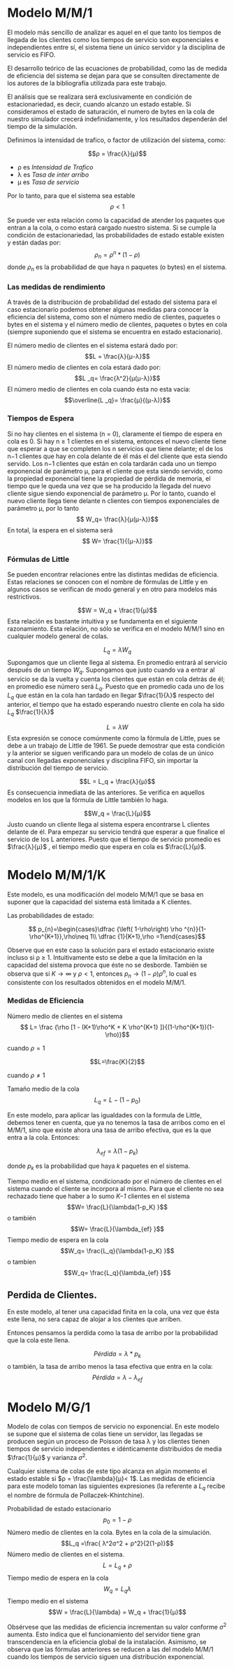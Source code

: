 # Modelo M/M/1
El modelo más sencillo de analizar es aquel en el que tanto los tiempos de llegada de los clientes como los tiempos de servicio son exponenciales e independientes entre sí, el sistema tiene un único servidor y la disciplina de servicio es FIFO.

El desarrollo teórico de las ecuaciones de probabilidad, como las de medida de eficiencia del sistema se dejan para que se consulten directamente de los autores de la bibliografía utilizada para este trabajo.

El análisis que se realizara será exclusivamente en condición de estacionariedad, es decir, cuando alcanzo un estado estable. Si consideramos el estado de saturación, el numero de bytes en la cola de nuestro simulador crecerá indefinidamente, y los resultados dependerán del tiempo de la simulación.

Definimos la intensidad de trafico, o factor de utilización del sistema, como:

$$ρ = \frac{λ}{μ}$$

- ρ es *Intensidad de Trafico*
- λ es *Tasa de inter arribo*
- μ es *Tasa de servicio*

Por lo tanto, para que el sistema sea estable
$$ρ < 1$$

Se puede ver esta relación como la capacidad de atender los paquetes que entran a la cola, o como estará cargado nuestro sistema.
Si se cumple la condición de estacionariedad, las probabilidades de estado estable existen y están dadas por:
$$ρ_n = ρ^n * (1-ρ) $$
donde $ρ_n$ es la probabilidad de que haya n  paquetes (o bytes) en el sistema.

### Las medidas de rendimiento
A través de la distribución de probabilidad del estado del sistema para el caso estacionario podemos obtener algunas medidas para conocer la eficiencia del sistema, como son el número medio de clientes, paquetes o bytes en el sistema y el número medio de clientes, paquetes o bytes en cola (siempre suponiendo que el sistema se encuentra en estado estacionario).

El número medio de clientes en el sistema estará dado por:
$$L = \frac{λ}{μ-λ}$$
El número medio de clientes en cola estará dado por:
$$L _q= \frac{λ^2}{μ(μ-λ)}$$
El número medio de clientes en cola cuando ésta no esta vacia:
$$\overline{L _q}= \frac{μ}{(μ-λ)}$$

### Tiempos de Espera
Si no hay clientes en el sistema (n = 0), claramente el tiempo de espera en cola es 0. Si hay n ≥ 1 clientes en el sistema, entonces el nuevo cliente tiene que esperar a que se completen los n servicios que tiene delante; el de los n−1 clientes que hay en cola delante de él más el del cliente que esta siendo servido. Los n−1 clientes que están en cola tardarán cada uno un tiempo exponencial de parámetro μ, para el cliente que esta siendo servido, como la propiedad exponencial tiene la propiedad de pérdida de memoria, el tiempo que le queda una vez que se ha producido la llegada del nuevo cliente sigue siendo exponencial de parámetro μ. Por lo tanto, cuando el nuevo cliente llega tiene delante n clientes con tiempos exponenciales de parámetro μ, por lo tanto $$ W_q= \frac{λ}{μ(μ-λ)}$$
En total, la espera en el sistema será  $$ W= \frac{1}{(μ-λ)}$$

### Fórmulas de Little
Se pueden encontrar relaciones entre las distintas medidas de eficiencia. Estas relaciones se conocen con el nombre de fórmulas de Little y en algunos casos se verifican de modo general y en otro para modelos más restrictivos.

$$W = W_q + \frac{1}{μ}$$ Esta relación es bastante intuitiva y se fundamenta en el siguiente razonamiento. Esta relación, no sólo se verifica en el modelo M/M/1 sino en cualquier modelo general de colas.

$$L_q = λ W_q$$ Supongamos que un cliente llega al sistema. En promedio entrará al servicio después de un tiempo $W_q$. Supongamos que justo cuando va a entrar al servicio se da la vuelta y cuenta los clientes que están en cola detrás de él; en promedio ese número será $L_q$. Puesto que en promedio cada uno de los $L_q$ que están en la cola han tardado en llegar $\frac{1}{λ}$ respecto del anterior, el tiempo que ha estado esperando nuestro cliente en cola ha sido $L_q$ $\frac{1}{λ}$

$$L = λW$$  Esta expresión se conoce comúnmente como la fórmula de Little, pues se debe a un trabajo de Little de 1961. Se puede demostrar que esta  condición y la anterior se siguen verificando para un modelo de colas de un único canal con llegadas exponenciales y disciplina FIFO, sin importar la distribución del tiempo de servicio.

$$L = L_q + \frac{λ}{μ}$$ Es consecuencia inmediata de las anteriores. Se verifica en aquellos modelos en los que la fórmula de Little también lo haga.
  
$$W_q = \frac{L}{μ}$$ Justo cuando un cliente llega al sistema espera encontrarse L clientes delante de él. Para empezar su servicio tendrá que esperar a que finalice el servicio de los L anteriores. Puesto que el tiempo de servicio promedio es $\frac{λ}{μ}$ , el tiempo medio que espera en cola es $\frac{L}{μ}$.


# Modelo M/M/1/K

Este modelo, es una modificación del modelo M/M/1 que se basa en suponer que la capacidad del sistema está limitada a K clientes.

Las probabilidades de estado:

$$ p_{n}=\begin{cases}\dfrac {\left( 1-\rho\right) \rho ^{n}}{1-\rho^{K+1}},\rho\neq 1\\ \dfrac {1}{K+1},\rho =1\end{cases}$$

Observe que en este caso la solución para el estado estacionario existe incluso si ρ ≥ 1. Intuitivamente esto se debe a que la limitación en la capacidad del sistema
provoca que éste no se desborde. También se observa que si $K → ∞$ y $ρ < 1$, entonces $p_n → (1-ρ) ρ^n$, lo cual es consistente con los resultados obtenidos en el modelo M/M/1.

### Medidas de Eficiencia
Número medio de clientes en el sistema 
$$ L= \frac {\rho [1 - (K+1)\rho^K  + K \rho^{K+1} ]}{(1-\rho^{K+1})(1- \rho)}$$

cuando $\rho = 1$

$$L=\frac{K}{2}$$

cuando $\rho \neq 1$

Tamaño medio de la cola
$$L_q = L - (1-p_0)$$

En este modelo, para aplicar las igualdades con la formula de Little, debemos tener en cuenta, que ya no tenemos la tasa de arribos como en el M/M/1, sino que existe ahora una tasa de arribo efectiva, que es la que entra a la cola. Entonces:

$$\lambda_{ef}= \lambda(1-p_k)$$ 

donde $p_k$ es la probabilidad que haya *k* paquetes en el sistema.

Tiempo medio en el sistema, condicionado por el número de clientes en el sistema cuando el cliente se incorpora al mismo. Para que el cliente no sea rechazado tiene que haber a lo sumo *K−1* clientes en el sistema
$$W= \frac{L}{\lambda(1-p_K)  }$$
o también $$W= \frac{L}{\lambda_{ef}  }$$
Tiempo medio de espera en la cola
$$W_q= \frac{L_q}{\lambda(1-p_K)  }$$
o tambíen
$$W_q= \frac{L_q}{\lambda_{ef}  }$$

## Perdida de Clientes.

En este modelo, al tener una capacidad finita en la cola, una vez que ésta este llena, no sera capaz de alojar a los clientes que arriben.

Entonces pensamos la perdida como la tasa de arribo por la probabilidad que la cola este llena.

$$Pérdida = \lambda * p_k$$
o también, la tasa de arribo menos la tasa efectiva que entra en la cola:
$$Pérdida = \lambda - \lambda_{ef}$$


# Modelo M/G/1
Modelo de colas con tiempos de servicio no exponencial. En este modelo se supone que el sistema de colas tiene un servidor, las llegadas se producen según un proceso de Poisson de tasa λ y los clientes tienen tiempos de servicio independientes e idénticamente distribuidos de media $\frac{1}{μ}$ y varianza $σ^2$. 

Cualquier sistema de colas de este tipo alcanza en algún momento el estado estable si $ρ = \frac{\lambda}{μ}< 1$. Las medidas de eficiencia para este modelo toman las siguientes expresiones (la referente a $L_q$ recibe el nombre de fórmula de Pollaczek-Khintchine).

Probabilidad de estado estacionario
$$ p_0 = 1 - ρ $$
Número medio de clientes en la cola. Bytes en la cola de la simulación.
$$L_q =\frac{ λ^2σ^2 + ρ^2}{2(1-ρ)}$$
Número medio de clientes en el sistema.
$$L = L_q + ρ$$
Tiempo medio de espera en la cola
$$W_q = L_q λ$$
Tiempo medio en el sistema
$$W = \frac{L}{\lambda}  = W_q + \frac{1}{μ}$$

Obsérvese que las medidas de eficiencia incrementan su valor conforme $σ^2$ aumenta. Esto indica que el funcionamiento del servidor tiene gran transcendencia en la eficiencia global de la instalación. Asimismo, se observa que las fórmulas anteriores se reducen a las del modelo M/M/1 cuando los tiempos de servicio siguen una distribución exponencial.




<!--stackedit_data:
eyJoaXN0b3J5IjpbMjE0NjI2ODg1OCwtMTY3Nzk0NjMzMCwtND
QyODg3NDM1LDEzNDY2NTUzNzIsLTEzNzM4ODcxOTEsMTM0NjY1
NTM3MiwtMTM3Mzg4NzE5MSwxMzQ2NjU1MzcyLC0xNDEzMDc4Mz
I4LC0xMjY5Nzc3ODE1LC01MjY3MDU4NTAsLTEyNjk3Nzc4MTUs
MjEwNzY1MDgxNSwxOTE1ODY5MDUyLDk1MzIwNDQyNl19
-->
